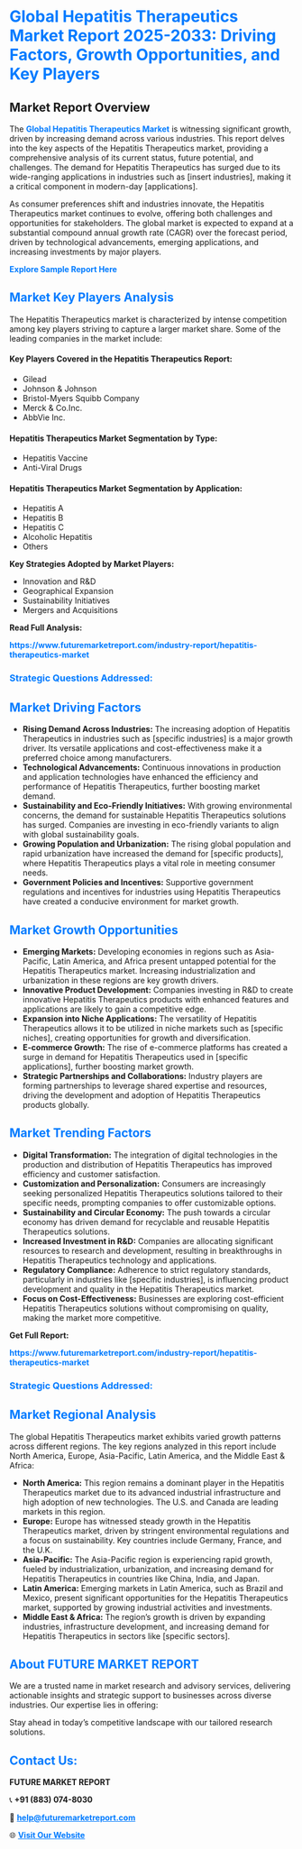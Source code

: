 <h1 style="color: #007BFF;">Global Hepatitis Therapeutics Market Report 2025-2033: Driving Factors, Growth Opportunities, and Key Players</h1>

<section id="overview">
<h2>Market Report Overview</h2>
<p>The <a href="https://www.futuremarketreport.com/industry-report/hepatitis-therapeutics-market" style="color: #007BFF; text-decoration: none;"><strong>Global Hepatitis Therapeutics Market</strong></a> is witnessing significant growth, driven by increasing demand across various industries. This report delves into the key aspects of the Hepatitis Therapeutics market, providing a comprehensive analysis of its current status, future potential, and challenges. The demand for Hepatitis Therapeutics has surged due to its wide-ranging applications in industries such as [insert industries], making it a critical component in modern-day [applications].</p>
<p>As consumer preferences shift and industries innovate, the Hepatitis Therapeutics market continues to evolve, offering both challenges and opportunities for stakeholders. The global market is expected to expand at a substantial compound annual growth rate (CAGR) over the forecast period, driven by technological advancements, emerging applications, and increasing investments by major players.</p>
</section>

<section id="overview">
<p><a href="https://www.futuremarketreport.com/request-sample/reportId=60560" style="color: #007BFF; text-decoration: none;"><strong>Explore Sample Report Here</strong></a></p>
</section>

<section id="key-players">
<h2 style="color: #007BFF;">Market Key Players Analysis</h2>
<p>The Hepatitis Therapeutics market is characterized by intense competition among key players striving to capture a larger market share. Some of the leading companies in the market include:</p>
<h4>Key Players Covered in the Hepatitis Therapeutics Report:</h4>
<ul><li>Gilead</li><li>Johnson &amp; Johnson</li><li>Bristol-Myers Squibb Company</li><li>Merck &amp; Co.Inc.</li><li>AbbVie Inc.</li></ul>
<h4>Hepatitis Therapeutics Market Segmentation by Type:</h4>
<ul><li>Hepatitis Vaccine</li><li>Anti-Viral Drugs</li></ul>

<h4>Hepatitis Therapeutics Market Segmentation by Application:</h4>
<ul><li>Hepatitis A</li><li>Hepatitis B</li><li>Hepatitis C</li><li>Alcoholic Hepatitis</li><li>Others</li></ul>
<p><strong>Key Strategies Adopted by Market Players:</strong></p>
<ul>
<li>Innovation and R&D</li>
<li>Geographical Expansion</li>
<li>Sustainability Initiatives</li>
<li>Mergers and Acquisitions</li>
</ul>
</section>

<section>
<p><strong>Read Full Analysis: </strong></p><a href="https://www.futuremarketreport.com/industry-report/hepatitis-therapeutics-market" style="color: #007BFF; text-decoration: none;"><strong>https://www.futuremarketreport.com/industry-report/hepatitis-therapeutics-market</strong></a>
<h3 style="color: #007BFF;">Strategic Questions Addressed:</h3>
</section>

<section id="driving-factors">
<h2 style="color: #007BFF;">Market Driving Factors</h2>
<ul>
<li><strong>Rising Demand Across Industries:</strong> The increasing adoption of Hepatitis Therapeutics in industries such as [specific industries] is a major growth driver. Its versatile applications and cost-effectiveness make it a preferred choice among manufacturers.</li>
<li><strong>Technological Advancements:</strong> Continuous innovations in production and application technologies have enhanced the efficiency and performance of Hepatitis Therapeutics, further boosting market demand.</li>
<li><strong>Sustainability and Eco-Friendly Initiatives:</strong> With growing environmental concerns, the demand for sustainable Hepatitis Therapeutics solutions has surged. Companies are investing in eco-friendly variants to align with global sustainability goals.</li>
<li><strong>Growing Population and Urbanization:</strong> The rising global population and rapid urbanization have increased the demand for [specific products], where Hepatitis Therapeutics plays a vital role in meeting consumer needs.</li>
<li><strong>Government Policies and Incentives:</strong> Supportive government regulations and incentives for industries using Hepatitis Therapeutics have created a conducive environment for market growth.</li>
</ul>
</section>

<section id="growth-opportunities">
<h2 style="color: #007BFF;">Market Growth Opportunities</h2>
<ul>
<li><strong>Emerging Markets:</strong> Developing economies in regions such as Asia-Pacific, Latin America, and Africa present untapped potential for the Hepatitis Therapeutics market. Increasing industrialization and urbanization in these regions are key growth drivers.</li>
<li><strong>Innovative Product Development:</strong> Companies investing in R&D to create innovative Hepatitis Therapeutics products with enhanced features and applications are likely to gain a competitive edge.</li>
<li><strong>Expansion into Niche Applications:</strong> The versatility of Hepatitis Therapeutics allows it to be utilized in niche markets such as [specific niches], creating opportunities for growth and diversification.</li>
<li><strong>E-commerce Growth:</strong> The rise of e-commerce platforms has created a surge in demand for Hepatitis Therapeutics used in [specific applications], further boosting market growth.</li>
<li><strong>Strategic Partnerships and Collaborations:</strong> Industry players are forming partnerships to leverage shared expertise and resources, driving the development and adoption of Hepatitis Therapeutics products globally.</li>
</ul>
</section>

<section id="trending-factors">
<h2 style="color: #007BFF;">Market Trending Factors</h2>
<ul>
<li><strong>Digital Transformation:</strong> The integration of digital technologies in the production and distribution of Hepatitis Therapeutics has improved efficiency and customer satisfaction.</li>
<li><strong>Customization and Personalization:</strong> Consumers are increasingly seeking personalized Hepatitis Therapeutics solutions tailored to their specific needs, prompting companies to offer customizable options.</li>
<li><strong>Sustainability and Circular Economy:</strong> The push towards a circular economy has driven demand for recyclable and reusable Hepatitis Therapeutics solutions.</li>
<li><strong>Increased Investment in R&D:</strong> Companies are allocating significant resources to research and development, resulting in breakthroughs in Hepatitis Therapeutics technology and applications.</li>
<li><strong>Regulatory Compliance:</strong> Adherence to strict regulatory standards, particularly in industries like [specific industries], is influencing product development and quality in the Hepatitis Therapeutics market.</li>
<li><strong>Focus on Cost-Effectiveness:</strong> Businesses are exploring cost-efficient Hepatitis Therapeutics solutions without compromising on quality, making the market more competitive.</li>
</ul>
</section>

<section>
<p><strong>Get Full Report: </strong></p><a href="https://www.futuremarketreport.com/industry-report/hepatitis-therapeutics-market" style="color: #007BFF; text-decoration: none;"><strong>https://www.futuremarketreport.com/industry-report/hepatitis-therapeutics-market</strong></a>
<h3 style="color: #007BFF;">Strategic Questions Addressed:</h3>
</section>


<section id="regional-analysis">
<h2 style="color: #007BFF;">Market Regional Analysis</h2>
<p>The global Hepatitis Therapeutics market exhibits varied growth patterns across different regions. The key regions analyzed in this report include North America, Europe, Asia-Pacific, Latin America, and the Middle East & Africa:</p>
<ul>
<li><strong>North America:</strong> This region remains a dominant player in the Hepatitis Therapeutics market due to its advanced industrial infrastructure and high adoption of new technologies. The U.S. and Canada are leading markets in this region.</li>
<li><strong>Europe:</strong> Europe has witnessed steady growth in the Hepatitis Therapeutics market, driven by stringent environmental regulations and a focus on sustainability. Key countries include Germany, France, and the U.K.</li>
<li><strong>Asia-Pacific:</strong> The Asia-Pacific region is experiencing rapid growth, fueled by industrialization, urbanization, and increasing demand for Hepatitis Therapeutics in countries like China, India, and Japan.</li>
<li><strong>Latin America:</strong> Emerging markets in Latin America, such as Brazil and Mexico, present significant opportunities for the Hepatitis Therapeutics market, supported by growing industrial activities and investments.</li>
<li><strong>Middle East & Africa:</strong> The region’s growth is driven by expanding industries, infrastructure development, and increasing demand for Hepatitis Therapeutics in sectors like [specific sectors].</li>
</ul>
</section>

<footer>
<h2 style="color: #007BFF;">About FUTURE MARKET REPORT</h2>
<p>We are a trusted name in market research and advisory services, delivering actionable insights and strategic support to businesses across diverse industries. Our expertise lies in offering:</p>

<p>Stay ahead in today’s competitive landscape with our tailored research solutions.</p>

<h2 style="color: #007BFF;">Contact Us:</h2>
<p><strong>FUTURE MARKET REPORT</strong></p>
<p>📞 <strong>+91 (883) 074-8030</strong></p>
<p>📧 <strong><a href="mailto:help@futuremarketreport.com" style="color: #007BFF;">help@futuremarketreport.com</a></strong></p>
<p>🌐 <strong><a href="https://www.futuremarketreport.com/" style="color: #007BFF;">Visit Our Website</a></strong></p>
</footer>